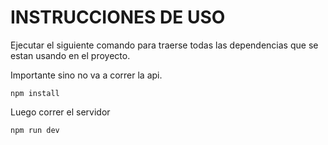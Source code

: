 # INSTRUCCIONES DE USO 


Ejecutar el siguiente comando para traerse todas las dependencias que se estan usando en el proyecto.

Importante sino no va a correr la api.

```
npm install 
```
Luego correr el servidor 

```
npm run dev 
```

